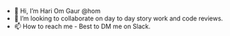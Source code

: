 - 👋 Hi, I’m Hari Om Gaur @hom
- 💞️ I’m looking to collaborate on day to day story work and code reviews.
- 📫 How to reach me - Best to DM me on Slack.
